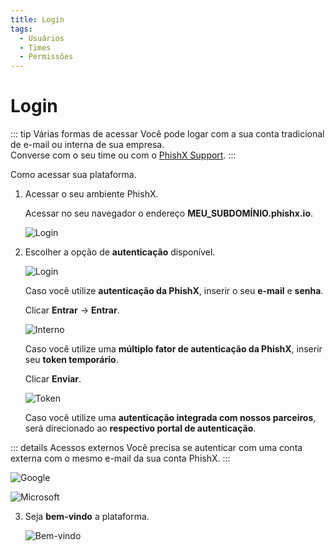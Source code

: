```yaml
---
title: Login
tags:
  - Usuários
  - Times
  - Permissões
---
```

# Login

::: tip Várias formas de acessar
Você pode logar com a sua conta tradicional de e-mail ou interna de sua empresa.<br>
Converse com o seu time ou com o [PhishX Support](mailto:support@phishx.io).
:::

Como acessar sua plataforma.

1. Acessar o seu ambiente PhishX.

   Acessar no seu navegador o endereço **MEU_SUBDOMÍNIO.phishx.io**.

   ![Login](https://cdn.phishx.io/phishx-docs/images/phishx_login_01.webp)

2. Escolher a opção de **autenticação** disponível.

   ![Login](https://cdn.phishx.io/phishx-docs/images/phishx_login_02.webp)

   Caso você utilize **autenticação da PhishX**, inserir o seu **e-mail** e **senha**.

   Clicar **Entrar** -> **Entrar**.

   ![Interno](https://cdn.phishx.io/phishx-docs/images/phishx_login_first_access_05.webp)

   Caso você utilize uma **múltiplo fator de autenticação da PhishX**, inserir seu **token temporário**.

   Clicar **Enviar**.

   ![Token](https://cdn.phishx.io/phishx-docs/images/phishx_user_login_token_01.webp)

   Caso você utilize uma **autenticação integrada com nossos parceiros**, será direcionado ao **respectivo portal de autenticação**.

::: details Acessos externos
Você precisa se autenticar com uma conta externa com o mesmo e-mail da sua conta PhishX.
:::
<br>

   ![Google](https://cdn.phishx.io/phishx-docs/images/phishx_login_external_01.webp)

   ![Microsoft](https://cdn.phishx.io/phishx-docs/images/phishx_login_external_02.webp)

3. Seja **bem-vindo** a plataforma.

   ![Bem-vindo](https://cdn.phishx.io/phishx-docs/images/phishx_login_first_access_08.webp)
